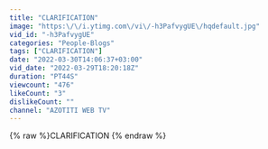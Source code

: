 ```yaml
---
title: "CLARIFICATION"
image: "https:\/\/i.ytimg.com\/vi\/-h3PafvygUE\/hqdefault.jpg"
vid_id: "-h3PafvygUE"
categories: "People-Blogs"
tags: ["CLARIFICATION"]
date: "2022-03-30T14:06:37+03:00"
vid_date: "2022-03-29T18:20:18Z"
duration: "PT44S"
viewcount: "476"
likeCount: "3"
dislikeCount: ""
channel: "AZOTITI WEB TV"
---
```

{% raw %}CLARIFICATION {% endraw %}
